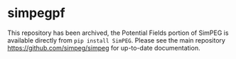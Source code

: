simpegpf
========

This repository has been archived, the Potential Fields portion of SimPEG is available directly from `pip install SimPEG`. Please see the main repository https://github.com/simpeg/simpeg for up-to-date documentation.
